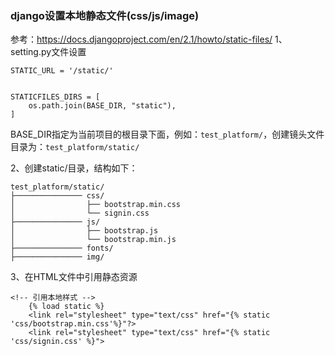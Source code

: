 ### django设置本地静态文件(css/js/image)
参考：https://docs.djangoproject.com/en/2.1/howto/static-files/
1、setting.py文件设置
```
STATIC_URL = '/static/'


STATICFILES_DIRS = [
    os.path.join(BASE_DIR, "static"),
]
```
BASE_DIR指定为当前项目的根目录下面，例如：```test_platform/```，创建镜头文件目录为：```test_platform/static/```

2、创建static/目录，结构如下：
```
test_platform/static/
├─────────────── css/
│                ├── bootstrap.min.css
│                └── signin.css
├─────────────── js/
│                ├── bootstrap.js
│                └── bootstrap.min.js
├─────────────── fonts/
├─────────────── img/

```
3、在HTML文件中引用静态资源
```
<!-- 引用本地样式 -->
    {% load static %}
    <link rel="stylesheet" type="text/css" href="{% static 'css/bootstrap.min.css'%}"?>
    <link rel="stylesheet" type="text/css" href="{% static 'css/signin.css' %}">
```